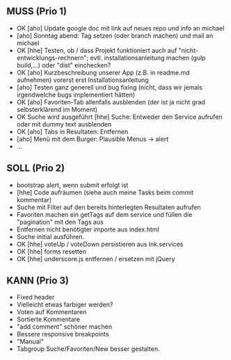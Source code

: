 ## MUSS (Prio 1) ##
* OK [aho] Update google doc mit link auf neues repo und info an michael
* [aho] Sonntag abend: Tag setzen (oder branch machen) und mail an michael
* OK [hhe] Testen, ob / dass Projekt funktioniert auch auf "nicht-entwicklungs-rechnern"; evtl. installationsanleitung machen (gulp build,...) oder "dist" einchecken?
* OK [aho] Kurzbeschreibung unserer App (z.B. in readme.md aufnehmen) vorerst erst Installationsanleitung
* [aho] Testen ganz generell und bug fixing (nicht, dass wir jemals irgendwelche bugs implementiert hätten)
* OK [aho] Favoriten-Tab allenfalls ausblenden (der ist ja nicht grad selbsterklärend im Moment)
* OK Suche wird ausgeführt [hhe] Suche: Entweder den Service aufrufen oder mit dummy text ausblenden
* OK [aho] Tabs in Resultaten: Entfernen
* [aho] Menü mit dem Burger: Plausible Menus -> alert
* ...


## SOLL (Prio 2) ##
* bootstrap alert, wenn submit erfolgt ist
* [hhe] Code aufräumen (siehe auch meine Tasks beim commit kommentar)
* Suche mit Filter auf den bereits hinterlegten Resultaten aufrufen
* Favoriten machen ein getTags auf dem service und füllen die "pagination" mit den Tags aus
* Entfernen nicht benötigter importe aus index.html
* Suche initial ausführen.
* OK [hhe] voteUp / voteDown persistieren aus lnk.services
* OK [hhe] forms resetten
* OK [hhe] underscore.js entfernen / ersetzen mit jQuery


## KANN (Prio 3) ##
* Fixed header
* Vielleicht etwas farbiger werden?
* Voten auf Kommentaren
* Sortierte Kommentare
* "add comment" schöner machen
* Bessere responsive breakpoints
* "Manual"
* Tabgroup Suche/Favoriten/New besser gestalten.
